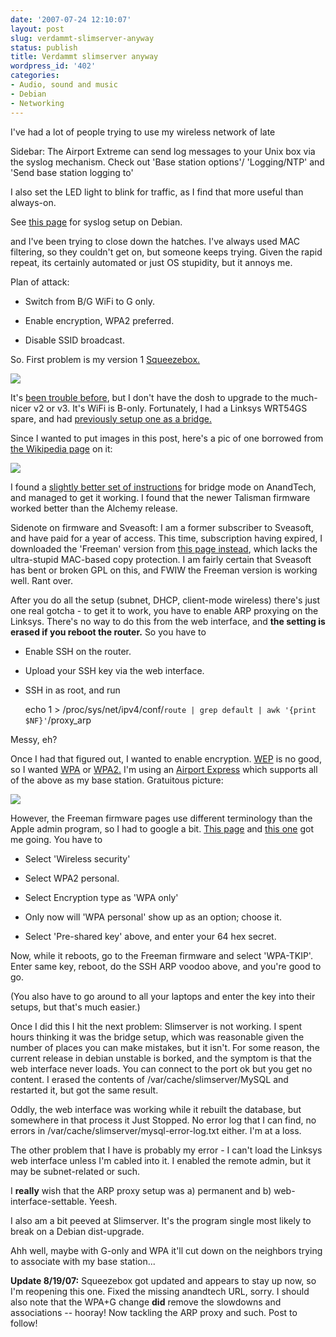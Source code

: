 ```yaml
---
date: '2007-07-24 12:10:07'
layout: post
slug: verdammt-slimserver-anyway
status: publish
title: Verdammt slimserver anyway
wordpress_id: '402'
categories:
- Audio, sound and music
- Debian
- Networking
---
```


I've had a lot of people trying to use my wireless network of late 


> 
Sidebar: The Airport Extreme can send log messages to your Unix box via the syslog mechanism. Check out 'Base station options'/ 'Logging/NTP' and 'Send base station logging to'

I also set the LED light to blink for traffic, as I find that more useful than always-on.

See [this page](http://www.phfactor.net/wp/2006/01/15/syslog-net-wide-finally/) for syslog setup on Debian.



and I've been trying to close down the hatches. I've always used MAC filtering, so they couldn't get on, but someone keeps trying. Given the rapid repeat, its certainly automated or just OS stupidity, but it annoys me.

Plan of attack:


* Switch from B/G WiFi to G only.


* Enable encryption, WPA2 preferred.


* Disable SSID broadcast.


So. First problem is my version 1 [Squeezebox.](http://slimdevices.com/) 

![](http://www.phfactor.net/wp-pics/slim_devices_squeezebox.png)

It's [been trouble before](http://www.phfactor.net/wp/2006/01/26/more-squeezebox-hacking/), but I don't have the dosh to upgrade to the much-nicer v2 or v3. It's WiFi is B-only. Fortunately, I had a Linksys WRT54GS spare, and had [previously setup one as a bridge.](http://www.phfactor.net/wp/2005/12/11/client-mode-on-linksys-wrt54gs/) 

Since I wanted to put images in this post, here's a pic of one borrowed from [the Wikipedia page](http://en.wikipedia.org/wiki/WRT54G) on it:

![](http://www.phfactor.net/wp-pics/800px-linksys_wrt54g-wp.jpg)

I found a [slightly better set of instructions](http://forums.anandtech.com/messageview.aspx?catid=36&threadid=1513386&frmKeyword=&STARTPAGE=1&FTVAR_FORUMVIEWTMP=Linear) for bridge mode on AnandTech, and managed to get it working. I found that the newer Talisman firmware worked better than the Alchemy release.


> 
Sidenote on firmware and Sveasoft: I am a former subscriber to Sveasoft, and have paid for a year of access. This time, subscription having expired, I downloaded the 'Freeman' version from [this page instead](http://wrt54g.thermoman.de/), which lacks the ultra-stupid MAC-based copy protection. I am fairly certain that Sveasoft has bent or broken GPL on this, and FWIW the Freeman version is working well. Rant over.




After you do all the setup (subnet, DHCP, client-mode wireless) there's just one real gotcha - to get it to work, you have to enable ARP proxying on the Linksys. There's no way to do this from the web interface, and **the setting is erased if you reboot the router.** So you have to


* Enable SSH on the router.


* Upload your SSH key via the web interface.


* SSH in as root, and run

    
    
    echo 1 > /proc/sys/net/ipv4/conf/`route | grep default | awk '{print $NF}'`/proxy_arp 
    





Messy, eh?

Once I had that figured out, I wanted to enable encryption. [WEP](http://en.wikipedia.org/wiki/Wired_Equivalent_Privacy) is no good, so I wanted [WPA](http://en.wikipedia.org/wiki/Wi-Fi_Protected_Access) or [WPA2.](http://en.wikipedia.org/wiki/IEEE_802.11i) I'm using an [Airport Express](http://www.apple.com/airportexpress/) which supports all of the above as my base station. Gratuitous picture:


![](http://www.phfactor.net/wp-pics/airport-express.jpg)


However, the Freeman firmware pages use different terminology than the Apple admin program, so I had to google a bit. [This page](http://www.punknix.com/?q=node/62) and [this one](http://www.networkworld.com/net.worker/columnists/2005/0110shaw.html) got me going. You have to


* Select 'Wireless security'


* Select WPA2 personal.


* Select Encryption type as 'WPA only'


* Only now will 'WPA personal' show up as an option; choose it.


* Select 'Pre-shared key' above, and enter your 64 hex secret.


Now, while it reboots, go to the Freeman firmware and select 'WPA-TKIP'. Enter same key, reboot, do the SSH ARP voodoo above, and you're good to go.

(You also have to go around to all your laptops and enter the key into their setups, but that's much easier.)

Once I did this I hit the next problem: Slimserver is not working. I spent hours thinking it was the bridge setup, which was reasonable given the number of places you can make mistakes, but it isn't. For some reason, the current release in debian unstable is borked, and the symptom is that the web interface never loads. You can connect to the port ok but you get no content. I erased the contents of /var/cache/slimserver/MySQL and restarted it, but got the same result.

Oddly, the web interface was working while it rebuilt the database, but somewhere in that process it Just Stopped. No error log that I can find, no errors in /var/cache/slimserver/mysql-error-log.txt either. I'm at a loss.

The other problem that I have is probably my error - I can't load the Linksys web interface unless I'm cabled into it. I enabled the remote admin, but it may be subnet-related or such.

I **really** wish that the ARP proxy setup was a) permanent and b) web-interface-settable. Yeesh.

I also am a bit peeved at Slimserver. It's the program single most likely to break on a Debian dist-upgrade.

Ahh well, maybe with G-only and WPA it'll cut down on the neighbors trying to associate with my base station...

**Update 8/19/07:** Squeezebox got updated and appears to stay up now, so I'm reopening this one. Fixed the missing anandtech URL, sorry. I should also note that the WPA+G change **did** remove the slowdowns and associations -- hooray! Now tackling the ARP proxy and such. Post to follow!
